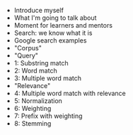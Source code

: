 * Introduce myself
* What I'm going to talk about
* Moment for learners and mentors
* Search: we know what it is
* Google search examples
* "Corpus"
* "Query"
* 1: Substring match
* 2: Word match
* 3: Multiple word match
* "Relevance"
* 4: Multiple word match with relevance
* 5: Normalization
* 6: Weighting
* 7: Prefix with weighting
* 8: Stemming
